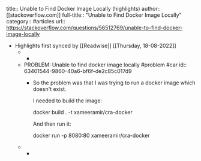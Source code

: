 title:: Unable to Find Docker Image Locally (highlights)
author:: [[stackoverflow.com]]
full-title:: "Unable to Find Docker Image Locally"
category:: #articles
url:: https://stackoverflow.com/questions/56512769/unable-to-find-docker-image-locally

- Highlights first synced by [[Readwise]] [[Thursday, 18-08-2022]]
	- -
	- PROBLEM: Unable to find docker image locally #problem #car
	  id:: 63401544-9860-40a6-bf6f-de2c85c017d9
		- So the problem was that I was trying to run a docker image which doesn't exist.
		  
		  I needed to build the image:
		  
		  docker build . -t xameeramir/cra-docker
		  
		  
		  And then run it:
		  
		  docker run -p 8080:80 xameeramir/cra-docker
	- -